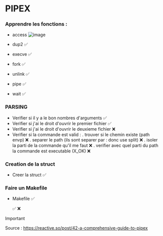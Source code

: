 # PIPEX

### Apprendre les fonctions : 

- access ![image](https://github.com/Teddyburgonde/pipex/assets/93845046/3488ed9d-704d-40cb-84be-4507f1c59156)

- dup2 ✅
- execve ✅ 
- fork ✅
- unlink ✅
- pipe ✅
- wait ✅


### PARSING

- Verifier si il y a le bon nombres d'arguments   ✅
- Verifier si j'ai le droit d'ouvrir le premier fichier   ✅
- Verifier si j'ai le droit d'ouvrir le deuxieme fichier ❌
- Verifier si la commande est valid : 
	. trouver si le chemin existe (path envp) ❌
	. separer le path (ils sont separer par : donc use split) ❌
	. isoler la parti de la commande qu'il me faut ❌
	. verifier avec quel parti du path la commande est executable (X_OK) ❌

### Creation de la struct 

- Creer la struct  ✅


### Faire un Makefile 
- Makefile ✅



   ✅ ❌

 

> [!IMPORTANT]
> Source : https://reactive.so/post/42-a-comprehensive-guide-to-pipex
